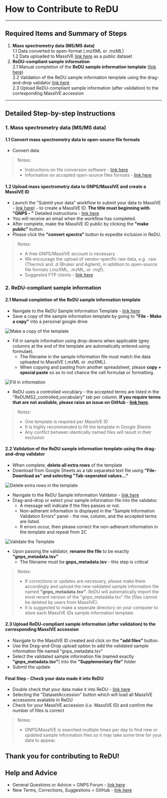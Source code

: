 # How to Contribute to ReDU

---

## Required Items and Summary of Steps
1. **Mass spectrometry data (MS/MS data)**  <br>
  1.1 Data converted to open-format (.mzXML or .mzML) <br>
  1.2 Data uploaded to MassIVE [link here](https://massive.ucsd.edu/ProteoSAFe/static/massive.jsp) as a public dataset <br>
2. **ReDU-compliant sample information**  <br>
  2.1 Manual completion of the **ReDU sample information template** ([link here](https://docs.google.com/spreadsheets/d/1v71bnUd8fiXX51zuZIUAvYETWmpwFQj-M3mu4CNsHBU/edit?usp=sharing)) <br>
  2.2 Validation of the ReDU sample information template using the drag-and-drop validator [link here](https://redu.ucsd.edu/ReDUValidator) <br>
  2.3 Upload ReDU-compliant sample information (after validation) to the corresponding MassIVE accession <br>

---

## Detailed Step-by-step Instructions

### 1. **Mass spectrometry data (MS/MS data)**  <br>

#### 1.1 Convert mass spectrometry data to open-source file formats
- Convert data

 > Notes:
   > - Instructions on file conversion software - [link here](https://github.com/CCMS-UCSD/GNPSDocumentation/blob/master/docs/fileconversion.md) <br>
   > - Information on accepted open-source files formats - [link here](https://github.com/CCMS-UCSD/GNPSDocumentation/blob/master/docs/isgnpsright.md)  <br>
  
#### 1.2 Upload mass spectrometry data to GNPS/MassIVE and create a MassIVE ID <br>
- Launch the "Submit your data" workflow to submit your data to MassIVE - [link here](https://massive.ucsd.edu/ProteoSAFe/static/massive.jsp?redirect=auth)) - to create a MassIVE ID. **The title must beginning with "GNPS - "** Detailed instructions - [link here](https://ccms-ucsd.github.io/GNPSDocumentation/datasets/)
- You will receive an email when the workflow has completed.
- After complete, make the MassIVE ID public by clicking the **"make public"** button.
- Please click the **"convert spectra"** button to expedite inclusion in ReDU.

 > Notes:
   > - A free GNPS/MassIVE account is necessary <br>
   > - We encourage the upload of vendor-specific raw data, *e.g.* .raw (Thermo) and .d (Bruker and Agilent), in addition to open-source file formats (.mzXML, .mzML, or .mgf). <br>
   > - Suggested FTP clients - [link here](https://ccms-ucsd.github.io/GNPSDocumentation/fileupload/) <br>

### 2. **ReDU-compliant sample information** <br>

#### 2.1 Manual completion of the ReDU sample information template
- Navigate to the ReDU Sample Information Template - [link here](https://docs.google.com/spreadsheets/d/1v71bnUd8fiXX51zuZIUAvYETWmpwFQj-M3mu4CNsHBU/edit?usp=sharing)
- Save a copy of the sample information template by going to **"File - Make a copy"** into a personal google drive

![Make a copy of the template](images/Sample_Template_MakeACopy.gif)

- Fill in sample information using drop-downs when applicable (grey columns at the end of the template are automatically entered using formulae).
    - The filename in the sample information file must match the data uploaded to MassIVE (.mzML or .mzXML).
    - When copying and pasting from another spreadsheet, please **copy + special paste** so as to not chance the cell formulae or formatting.

![Fill in information](images/Sample_Template_Fill.gif)

- ReDU uses a controlled vocublary - the accepted terms are listed in the "ReDUMS2_controlled_vocabulary" tab per column. **If you require terms that are not avaliable, please raise an issue on GitHub - [link here](https://github.com/mwang87/ReDU-MS2-GNPS).**

 > Notes: 
   > - One template is required per MassIVE ID <br>
   > - It is highly recommended to fill the template in Google Sheets <br>
   > - Any conflict between identically named files will result in their exclusion <br>
  
#### 2.2 Validation of the ReDU sample information template using the drag-and-drop validator
- When complete, **delete all extra rows** of the template
- Download from Google Sheets as a tab separated text file using **"File-Download as" and selecting "Tab-seperated values..."**

![Delete extra rows in the template](images/Sample_Template_deleterows.gif)

- Navigate to the ReDU Sample Information Validator - [link here](https://redu.ucsd.edu/ReDUValidator)
- Drag-and-drop or select your sample information file into the validator.
    - A message will indicate if the files passes or not.
    - Non-adherant information is displayed in the "Sample Information Validation Errors" panel - the row, column, and the accepted terms are listed.
    - If errors occur, then please correct the non-adherant information in the template and repeat from 2C

![Validate the Template](images/Validate.gif)

- Upon passing the validator, **rename the file** to be exactly **"gnps_metadata.tsv"**
    - The filename must be **gnps_metadata.tsv** - this step is critical

 > Notes:
   > - If corrections or updates are necessary, please make them accordingly and upload the new validated sample information file named **"gnps_metadata.tsv"**. ReDU will automatically import the most recent version of the "gnps_metadata.tsv" file (files cannot be deleted by users from MassIVE). <br>
   > - It is suggested to make a seperate directory on your computer to store each MassIVE IDs sample information template. <br>

#### 2.3 Upload ReDU-compliant sample information (after validation) to the corresponding MassIVE accession
- Navigate to the MassIVE ID created and click on the **"add files"** button.
- Use the Drag-and-Drop upload option to add the validated sample information file named "gnps_metadata.tsv"
- Select the validated sample information file (named exactly **"gnps_metadata.tsv"**) into the **"Supplementary file"** folder
- Submit the update

#### Final Step - Check your data made it into ReDU
- Double check that your data make it into ReDU - [link here](https://redu.ucsd.edu/metadataselection)
- Selecting the "DatasetAccession" button which will load all MassIVE accessions avaliable in ReDU
- Check for your MassIVE accession (*i.e.* MassIVE ID) and confirm the number of files is correct

 > Notes: 
   > - GNPS/MassIVE is searched multiple times per day to find new or updated sample information files so it may take some time for your data to appear.<br>

## Thank you for contributing to ReDU!

## Help and Advice
- General Questions or Advice = GNPS Forum - [link here](https://groups.google.com/forum/#!forum/molecular_networking_bug_reports) <br>
- New Terms, Corrections, Suggestions = GitHub - [link here](https://github.com/mwang87/ReDU-MS2-GNPS)
